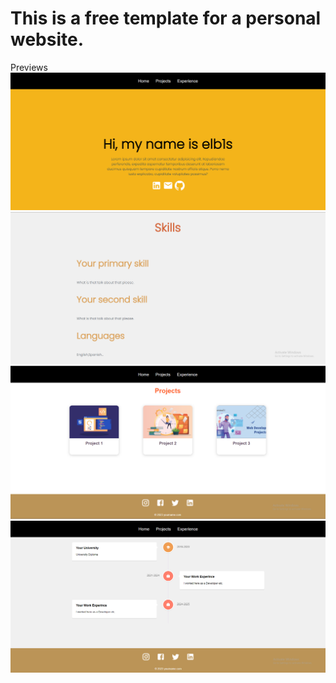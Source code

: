<h1>This is a free template for a personal website.</h1>
Previews
<img src="./Preview/prev1.png" alt="Home" />
<img src="./Preview/prev4.png" alt="Home"/>
<img src="./Preview/prev2.png" alt="Projects"/>
<img src="./Preview/prev3.png" alt="Experience" />
